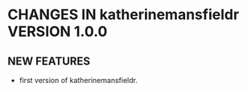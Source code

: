 # CHANGES IN katherinemansfieldr VERSION 1.0.0

## NEW FEATURES
- first version of katherinemansfieldr.
